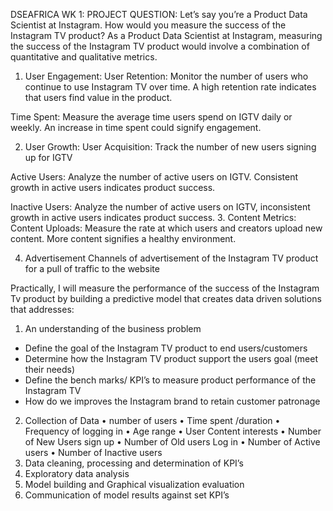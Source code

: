DSEAFRICA WK 1: PROJECT QUESTION:
Let’s say you’re a Product Data Scientist at Instagram. How would you measure the success of the Instagram TV product?
As a Product Data Scientist at Instagram, measuring the success of the Instagram TV product would involve a combination of quantitative and qualitative metrics.
1.	User Engagement:
User Retention: Monitor the number of users who continue to use Instagram TV over time. A high retention rate indicates that users find value in the product.

Time Spent: Measure the average time users spend on IGTV daily or weekly. An increase in time spent could signify engagement.

2.	User Growth:
User Acquisition: Track the number of new users signing up for IGTV

Active Users: Analyze the number of active users on IGTV. Consistent growth in active users indicates product success.

Inactive Users: Analyze the number of active users on IGTV, inconsistent growth in active users indicates product success.
3.	Content Metrics:
Content Uploads: Measure the rate at which users and creators upload new content. More content signifies a healthy environment.

4.	Advertisement
Channels of advertisement of the Instagram TV product for a pull of traffic to the website

Practically, I will measure the performance of the success of the Instagram Tv product by building a predictive model that creates data driven solutions that addresses:
1.	An understanding of the business problem 
-	Define the goal of the Instagram TV product to end users/customers
-	Determine how the Instagram TV product support the users goal (meet their needs)
-	Define the bench marks/ KPI’s to measure product performance of the Instagram TV
-	How  do we improves  the Instagram brand to retain customer patronage 
2.	Collection of Data 
•	number of users 
•	Time spent /duration
•	Frequency of logging in
•	Age range
•	User Content interests 
•	Number of New Users sign up
•	Number of Old users Log in
•	Number of Active users
•	Number of Inactive users
3.	Data cleaning, processing and determination of KPI’s 
4.	Exploratory data analysis
5.	Model building and Graphical visualization evaluation
6.	Communication of model results against set KPI’s

